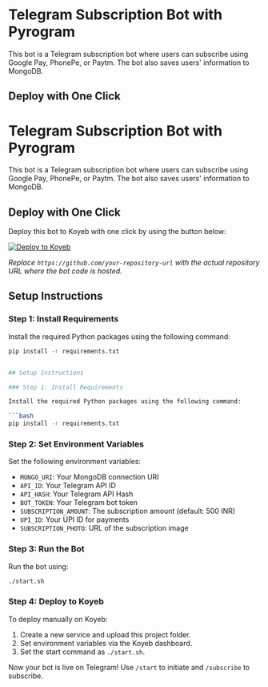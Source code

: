 # Telegram Subscription Bot with Pyrogram

This bot is a Telegram subscription bot where users can subscribe using Google Pay, PhonePe, or Paytm. The bot also saves users' information to MongoDB.

## Deploy with One Click
# Telegram Subscription Bot with Pyrogram

This bot is a Telegram subscription bot where users can subscribe using Google Pay, PhonePe, or Paytm. The bot also saves users' information to MongoDB.

## Deploy with One Click

Deploy this bot to Koyeb with one click by using the button below:

[![Deploy to Koyeb](https://www.koyeb.com/static/images/deploy/button.svg)](https://app.koyeb.com/deploy?repository=https://github.com/your-repository-url)

_Replace `https://github.com/your-repository-url` with the actual repository URL where the bot code is hosted._

## Setup Instructions

### Step 1: Install Requirements

Install the required Python packages using the following command:

```bash
pip install -r requirements.txt


## Setup Instructions

### Step 1: Install Requirements

Install the required Python packages using the following command:

```bash
pip install -r requirements.txt
```

### Step 2: Set Environment Variables

Set the following environment variables:

- `MONGO_URI`: Your MongoDB connection URI
- `API_ID`: Your Telegram API ID
- `API_HASH`: Your Telegram API Hash
- `BOT_TOKEN`: Your Telegram bot token
- `SUBSCRIPTION_AMOUNT`: The subscription amount (default: 500 INR)
- `UPI_ID`: Your UPI ID for payments
- `SUBSCRIPTION_PHOTO`: URL of the subscription image

### Step 3: Run the Bot

Run the bot using:

```bash
./start.sh
```

### Step 4: Deploy to Koyeb

To deploy manually on Koyeb:

1. Create a new service and upload this project folder.
2. Set environment variables via the Koyeb dashboard.
3. Set the start command as `./start.sh`.

Now your bot is live on Telegram! Use `/start` to initiate and `/subscribe` to subscribe.

